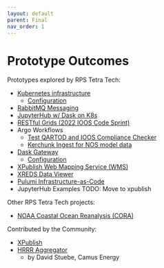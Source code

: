 ```yaml
---
layout: default
parent: Final
nav_order: 1
---
```


# Prototype Outcomes

Prototypes explored by RPS Tetra Tech:

- [Kubernetes infrastructure](../architecture/kubernetes.md)
    - [Configuration](../../k8s/README.md)
- [RabbitMQ Messaging](https://github.com/asascience-open/nextgen-dmac/tree/main/messaging)
- [JupyterHub w/ Dask on K8s](https://github.com/asascience-open/nextgen-dmac/tree/main/jupyterhub)
- [RESTful Grids (2022 IOOS Code Sprint)](https://github.com/asascience-open/restful-grids)
- Argo Workflows
    - [Test QARTOD and IOOS Compliance Checker](https://github.com/asascience-open/nextgen-dmac/tree/main/qc_and_cchecker#readme)
    - [Kerchunk Ingest for NOS model data](https://github.com/asascience-open/nextgen-dmac/tree/main/kerchunk#readme)
- [Dask Gateway](https://github.com/asascience-open/dask-gateway)
    - [Configuration](https://github.com/asascience-open/nextgen-dmac/tree/main/dask)
- [XPublish Web Mapping Service (WMS)](https://github.com/xpublish-community/xpublish-wms)
- [XREDS Data Viewer](https://nextgen-dev.ioos.us/xreds/)
- [Pulumi Infrastructure-as-Code](https://github.com/asascience-open/nextgen-dmac/tree/main/cloud_aggregator#readme)
- JupyterHub Examples TODO: Move to xpublish

Other RPS Tetra Tech projects:

- [NOAA Coastal Ocean Reanalysis (CORA)](../analysis/cora.md)

Contributed by the Community:

- [XPublish](https://xpublish.readthedocs.io/en/latest/)
- [HRRR Aggregator](https://github.com/asascience-open/nextgen-dmac/tree/main/hrrr_aggregator)
    - by David Stuebe, Camus Energy